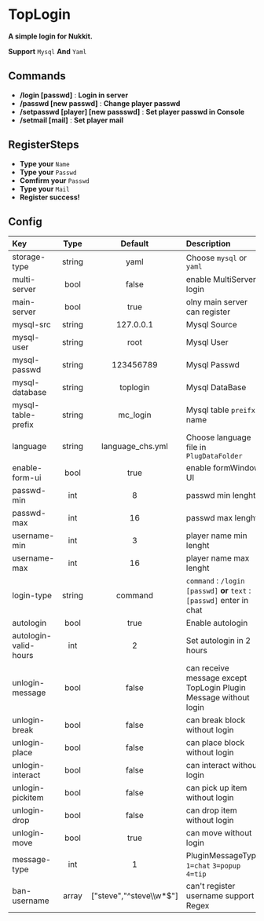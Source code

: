 # TopLogin


**A simple login for Nukkit.**


**Support** `Mysql` **And** `Yaml`


## Commands


- **/login [passwd]** : **Login in server**
- **/passwd [new passwd]** : **Change player passwd**
- **/setpasswd [player] [new passswd]** : **Set player passwd in Console**
- **/setmail [mail]** : **Set player mail**


## RegisterSteps


- **Type your** `Name`
- **Type your** `Passwd`
- **Comfirm your** `Passwd`
- **Type your** `Mail`
- **Register success!**


## Config


| Key  | Type | Default | Description |
| :------ | :--: | :----: | :-------------- |
|storage-type | string | yaml | Choose `mysql` or `yaml`|
|multi-server | bool | false | enable MultiServer login|
|main-server| bool | true | olny main server can register |
|mysql-src| string | 127.0.0.1 | Mysql Source |
|mysql-user| string | root | Mysql User |
|mysql-passwd | string | 123456789 | Mysql Passwd|
|mysql-database | string | toplogin | Mysql DataBase |
|mysql-table-prefix | string | mc_login | Mysql table `preifx` name|
|language | string | language_chs.yml | Choose language file in `PlugDataFolder`|
|enable-form-ui| bool | true | enable formWindow UI |
|passwd-min | int | 8 | passwd min lenght |
|passwd-max | int | 16 | passwd max lenght |
|username-min | int | 3 | player name min lenght |
|username-max | int | 16 | player name max lenght |
|login-type | string | command |  `command` : `/login [passwd]` **or** `text` : `[passwd]` enter in chat|
|autologin | bool | true | Enable autologin |
|autologin-valid-hours | int | 2 | Set autologin in 2 hours |
|unlogin-message | bool | false | can receive message except TopLogin Plugin Message without login |
|unlogin-break | bool | false | can break block without login |
|unlogin-place | bool | false | can place block without login |
|unlogin-interact | bool | false | can interact without login |
|unlogin-pickitem | bool | false | can pick up item without login |
|unlogin-drop | bool | false | can drop item without login |
|unlogin-move | bool | true | can move without login |
|message-type | int | 1 | PluginMessageType `1=chat` `3=popup` `4=tip` |
|ban-username | array | ["steve","^steve\\\w*$"] | can't register username support Regex |
